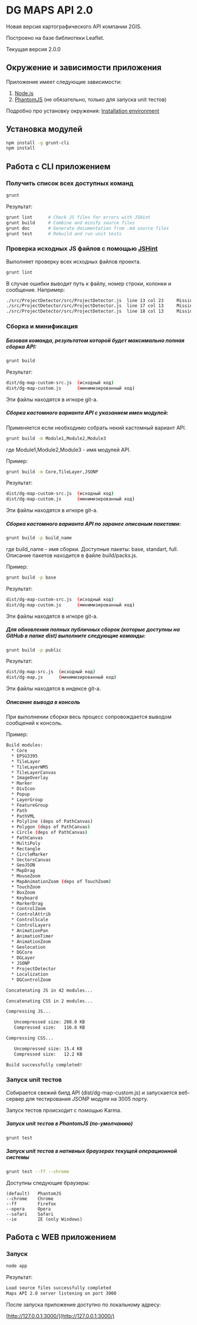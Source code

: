 DG MAPS API 2.0
====

Новая версия картографического API компании 2GIS.

Построено на базе библиотеки Leaflet.

Текущая версия 2.0.0

## Окружение и зависимости приложения

Приложение имеет следующие зависимости:

1. [Node.js](http://nodejs.org/)
2. [PhantomJS](http://phantomjs.org/download.html) (не обязательно, только для запуска unit тестов)

Подробно про установку окружения: [Installation environment]

[Installation environment]: https://github.com/yarikos/DG.MapsAPI/wiki/Installation-environment

## Установка модулей

```bash
npm install -g grunt-cli
npm install
```

## Работа с CLI приложением

### Получить список всех доступных команд

```bash
grunt
```

Результат:

```bash
grunt lint      # Check JS files for errors with JSHint  
grunt build     # Combine and minify source files  
grunt doc       # Generate documentation from .md source files
grunt test      # Rebuild and run unit tests  
```

### Проверка исходных JS файлов с помощью [JSHint]

Выполняет проверку всех исходных файлов проекта.

```bash
grunt lint
```

В случае ошибки выводит путь к файлу, номер строки, колонки и сообщение. Например:

```bash
./src/ProjectDetector/src/ProjectDetector.js  line 13 col 23	 Missing space after ':'.
./src/ProjectDetector/src/ProjectDetector.js  line 17 col 13	 Missing space after ':'.
./src/ProjectDetector/src/ProjectDetector.js  line 18 col 13	 Missing space after ':'.
```

[JSHint]: http://jshint.com/docs/

### Сборка и минификация

##### Базовая команда, результатом которой будет максимально полная сборка API:

```bash
grunt build
```

Результат:

```bash
dist/dg-map-custom-src.js  (исходный код)
dist/dg-map-custom.js      (минимизированный код)
```
Эти файлы находятся в игноре git-a.

##### Cборка кастомного варианта API с указанием имен модулей:

Применяется если необходимо собрать некий кастомный вариант API.

```bash
grunt build -m Module1,Module2,Module3
```
где Module1,Module2,Module3 - имя модулей API. 

Пример:

```bash
grunt build -m Core,TileLayer,JSONP
```

Результат:

```bash
dist/dg-map-custom-src.js  (исходный код)
dist/dg-map-custom.js      (минимизированный код)
```
Эти файлы находятся в игноре git-a.

##### Cборка кастомного варианта API по заранее описаным пакетами:

```bash
grunt build -p build_name
```

где build_name - имя сборки. Доступные пакеты: base, standart, full.
Описание пакетов находится в файле build/packs.js.

Пример:

```bash
grunt build -p base
```

Результат:

```bash
dist/dg-map-custom-src.js  (исходный код)
dist/dg-map-custom.js      (минимизированный код)
```
Эти файлы находятся в игноре git-a.

##### Для обновления полных публичных сборок (которые доступны на GitHub в папке dist) выполните следующие команды:

```bash
grunt build -p public
```

Результат:

```bash
dist/dg-map-src.js  (исходный код)
dist/dg-map.js      (минимизированный код)
```
Эти файлы находятся в индексе git-a.

##### Описание вывода в консоль

При выполнении сборки весь процесс сопровождается выводом сообщений к консоль.

Пример:

```bash
Build modules:
  * Core
  * EPSG3395
  * TileLayer
  * TileLayerWMS
  * TileLayerCanvas
  * ImageOverlay
  * Marker
  * DivIcon
  * Popup
  * LayerGroup
  * FeatureGroup
  * Path
  * PathVML
  + Polyline (deps of PathCanvas)
  + Polygon (deps of PathCanvas)
  + Circle (deps of PathCanvas)
  * PathCanvas
  * MultiPoly
  * Rectangle
  * CircleMarker
  * VectorsCanvas
  * GeoJSON
  * MapDrag
  * MouseZoom
  + MapAnimationZoom (deps of TouchZoom)
  * TouchZoom
  * BoxZoom
  * Keyboard
  * MarkerDrag
  * ControlZoom
  * ControlAttrib
  * ControlScale
  * ControlLayers
  * AnimationPan
  * AnimationTimer
  * AnimationZoom
  * Geolocation
  * DGCore
  * DGLayer
  * JSONP
  * ProjectDetector
  * Localization
  * DGControlZoom

Concatenating JS in 42 modules...

Concatenating CSS in 2 modules...

Compressing JS...

   Uncompressed size: 208.0 KB
   Compressed size:   116.6 KB

Compressing CSS...

   Uncompressed size: 15.4 KB
   Compressed size:   12.2 KB

Build successfully completed!
```

### Запуск unit тестов

Собирается свежий билд API (dist/dg-map-custom.js) и запускается веб-сервер для тестирования JSONP модуля на 3005 порту.

Запуск тестов происходит с помощью Karma.

##### Запуск unit тестов в PhantomJS (по-умолчанию)

```bash
grunt test
```

##### Запуск unit тестов в нативных браузерах текущей операционной системы

```bash
grunt test --ff --chrome
```

Доступны следующие браузеры:

    (default)   PhantomJS
    --chrome    Chrome
    --ff        Firefox
    --opera     Opera
    --safari    Safari
    --ie        IE (only Windows)
    
## Работа с WEB приложением

### Запуск

```bash
node app
```

Результат:

```bash
Load source files successfully completed
Maps API 2.0 server listening on port 3000
```

После запуска приложение доступно по локальному адресу:
    
[http://127.0.0.1:3000/](http://127.0.0.1:3000/)
